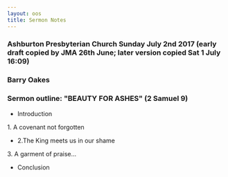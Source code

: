 ```yaml
---
layout: oos
title: Sermon Notes
---
```

### Ashburton Presbyterian Church Sunday July 2nd 2017 (early draft copied by JMA 26th June; later version copied Sat 1 July 16:09)

### Barry Oakes

### Sermon outline: "BEAUTY FOR ASHES" (2 Samuel 9)

* Introduction

1\. A covenant not forgotten

* 2.The King meets us in our shame

3\. A garment of praise...

* Conclusion
